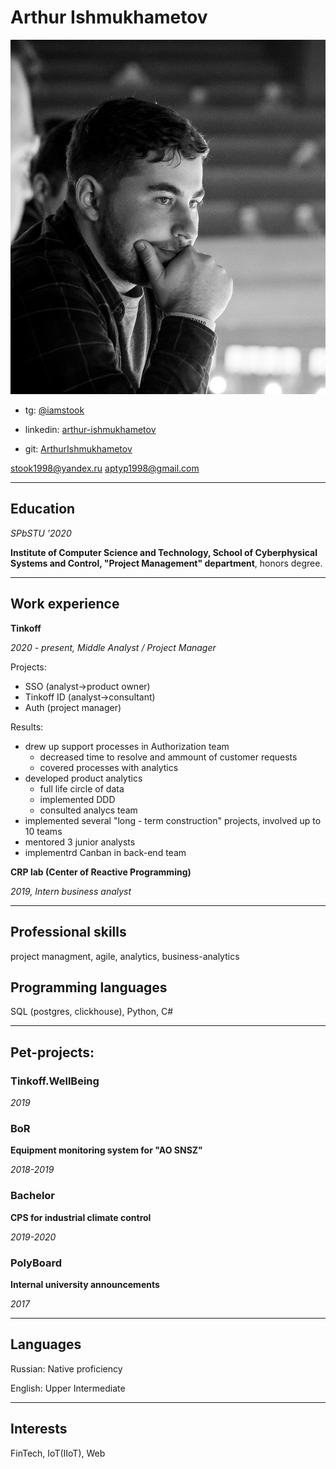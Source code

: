 # Arthur Ishmukhametov

![Arthur Ishmukhametov](/cv/pic2.jpg)

* tg: [@iamstook](https://teleg.run/iamstook)

* linkedin: [arthur-ishmukhametov](https://www.linkedin.com/in/arthur-ishmukhametov-2326b1199/)

* git: [ArthurIshmukhametov](https://github.com/ArthurIshmukhametov)

stook1998@yandex.ru
aptyp1998@gmail.com

**************************************

## Education

*SPbSTU '2020*

**Institute of Computer Science and Technology, School of Cyberphysical Systems and Control, "Project Management" department**, honors degree.

**************************************

## Work experience

**Tinkoff**

*2020 - present, Middle Analyst / Project Manager*

Projects:
- SSO (analyst->product owner)
- Tinkoff ID (analyst->consultant)
- Auth (project manager)

Results:
- drew up support processes in Authorization team
  - decreased time to resolve and ammount of customer requests
  - covered processes with analytics
- developed product analytics
  - full life circle of data
  - implemented DDD
  - consulted analycs team
- implemented several "long - term construction" projects, involved up to 10 teams
- mentored 3 junior analysts
- implementrd Canban in back-end team

**CRP lab (Center of Reactive Programming)**

*2019, Intern business analyst*


**************************************

## Professional skills

project managment, agile, analytics, business-analytics

## Programming languages

SQL (postgres, clickhouse), Python, C#

**************************************

## Pet-projects:

### Tinkoff.WellBeing

*2019*


### BoR

**Equipment monitoring system for "AO SNSZ"**

*2018-2019*


### Bachelor

**CPS for industrial climate control**

*2019-2020*


### PolyBoard

**Internal university announcements**

*2017*


**************************************

## Languages

Russian: Native proficiency 

English: Upper Intermediate

**************************************

## Interests

FinTech, IoT(IIoT), Web

